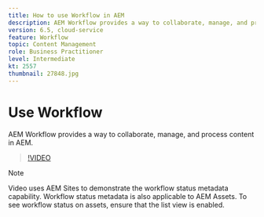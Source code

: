 ```yaml
---
title: How to use Workflow in AEM
description: AEM Workflow provides a way to collaborate, manage, and process content in AEM.
version: 6.5, cloud-service
feature: Workflow
topic: Content Management
role: Business Practitioner
level: Intermediate
kt: 2557
thumbnail: 27848.jpg
---
```

 
# Use Workflow

AEM Workflow provides a way to collaborate, manage, and process content in AEM.
 
 >[!VIDEO](https://video.tv.adobe.com/v/27848/?quality=12&learn=on)

 >[!NOTE]
 >
 > Video uses AEM Sites to demonstrate the workflow status metadata capability. Workflow status metadata is also applicable to AEM Assets. To see workflow status on assets, ensure that the list view is enabled.
